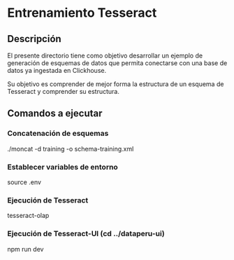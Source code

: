 # Entrenamiento Tesseract

## Descripción

El presente directorio tiene como objetivo desarrollar un ejemplo de generación de esquemas de datos que permita conectarse con una base de datos ya ingestada en Clickhouse.

Su objetivo es comprender de mejor forma la estructura de un esquema de Tesseract y comprender su estructura.

## Comandos a ejecutar

### Concatenación de esquemas
./moncat -d training -o schema-training.xml

### Establecer variables de entorno
source .env

### Ejecución de Tesseract
tesseract-olap

### Ejecución de Tesseract-UI (cd ../dataperu-ui)
npm run dev